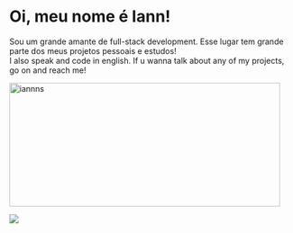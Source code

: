<h1 align="left">Oi, meu nome é Iann!</h1>

<div align = "left">
  <p>
    Sou um grande amante de full-stack development. Esse lugar tem grande parte dos meus projetos pessoais e estudos!
    <br>
    I also speak and code in english. If u wanna talk about any of my projects, go on and reach me!
  </p>
</div>

<p align = "left">
  <img width="480" height="220" src="https://github-readme-streak-stats.herokuapp.com/?user=iannns&theme=transparent&hide_border=false&border_radius=8&card_width=480" alt="iannns"/>
</p>

<div align="left">
  <a href="https://skillicons.dev">
    <img src="https://skillicons.dev/icons?i=git,github,vscode,visualstudio,cs,dotnet,eclipse,idea,java,jquery,spring,gamemakerstudio,unity,godot,py,cpp,javascript,css,html,figma,postman,mysql,mongodb,aws,docker,arduino,linux,windows"/>
  </a>
  <br/>
</div>
